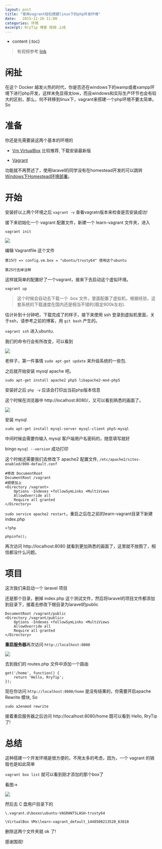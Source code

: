 ```yaml
---
layout: post
title: "使用vagrant轻松搭建linux下的php开发环境"
date:   2015-11-26 11:00
categories: 环境
excerpt: RryTip 博客 视频 上线
---
```


* content
{:toc}

> 有视频参考 [link](http://rrytip.github.io/home/php-tips/build-linux-php-enviroment-with-homestead.html)

# 闲扯

在这个 Docker 越发火热的时代，你是否还在windows下的wamp或者xampp环境下进行php开发，这样未免显得太low，而且windows和实际生产环节也会有较大的区别，那么，何不转移到linux下，vagrant来搭建一个php环境不要太简单。So

# 准备

你还是先需要装这两个基本的环境的

* [Vm VirtualBox](https://www.virtualbox.org/ ) 比较推荐, 下载安装最新版

* [Vagrant](https://www.vagrantup.com/)

功能就不再赘述了，使用laravel的同学没有在homestead开发的可以跳转 [Windows下Homestead环境部署](http://rrylee.github.io/2015/07/25/Homestead%E6%90%AD%E5%BB%BA/)。

# 开始

安装好以上两个环境之后 `vagrant -v` 查看vagratn版本来检查是否安装成功!

接下来初始化一个 vagrant 配置文件，新建一个 learn-vagrant 文件夹，进入

`vagrant init`

![](http://ww1.sinaimg.cn/mw690/baa3278fgw1eye7zyr5hzj20k407x0ue.jpg)

编辑 Vagrantfile 这个文件

    第15行 => config.vm.box = "ubuntu/trusty64" 使用这个ubuntu

    第25行去掉注释

这样就简单的配置好了一个vagrant，接来下去启动这个虚拟环境。

`vagrant up`

> 这个时候会自动去下载一个 .box 文件，里面配置了虚拟机，根据经验，这套系统的下载速度在国内还是相当不错的(稳定600k左右).

估计补到十分钟吧，下载完成了的样子，接下来使用 ssh 登录到虚拟机里面，关于ssh，请参考之前的博客，用 `git bash` 产生的。

`vagrant ssh` 进入ubuntu.

我们的命令行会有所改变，可以看到

![](http://ww3.sinaimg.cn/mw690/baa3278fgw1eye85cc1goj20hu019q2r.jpg)

老样子，第一件事情 `sudo apt-get update` 来升级系统的一些包.

之后就开始安装 mysql apache 吧。

`sudo apt-get install apache2 php5 libapache2-mod-php5`

安装好之后 `php -v` 应该会打印出当前php版本信息

这个时候在浏览器中 http://localhost:8080/，又可以看到熟悉的画面了。

![](http://ww1.sinaimg.cn/mw690/baa3278fgw1eye7zyr5hzj20k407x0ue.jpg)

安装 mysql

`sudo apt-get install mysql-server mysql-client php5-mysql`

中间时候会需要你输入 mysql 客户端用户名密码的，随意填写就好

bingo `mysql --version` 成功打印

这个时候还需要我们去修改下 apache2 配置文件, `/etc/apache2/sites-enabled/000-default.conf`

    #修改 DocumentRoot
    DocumentRoot /vagrant
    #顺便加上
    <Directory /vagrant>
        Options -Indexes +followSymLinks +MultiViews
        AllowOverride all
        Require all granted
    </Directory>

`sudo service apache2 restart`，重启之后在之前的learn-vagrant目录下新建 index.php

    <?php

    phpinfo();

再次访问 http://localhost:8080 就看到更加熟悉的画面了，这里就不放图了，相信都没什么问题。

# 项目

这次我们来启动一个 laravel 项目

还是那个目录，删掉 index.php 这个测试文件，然后将laravel的项目文件都添加到目录下，接着去修改下根目录为laravel的public

    DocumentRoot /vagrant/public
    <Directory /vagrant/public>
        Options -Indexes +followSymLinks +MultiViews
        AllowOverride all
        Require all granted
    </Directory>

**重启服务器**再次访问 `http://localhost:8080`

![](http://ww2.sinaimg.cn/mw690/baa3278fgw1eye9a9vninj20ur0l3q3n.jpg)

去到我们的 routes.php 文件中添加一个路由

    get('/home', function() {
        return 'Hello, RryTip';
    });

现在你访问 `http://localhost:8080/home` 是没有结果的，你需要开启apache Rewrite 模块, So

`sudo a2enmod rewrite`

接着重启服务器之后访问 http://localhost:8080/home 既可以看到 Hello, RryTip 了!

# 总结

这种搭建一个开发环境是很方便的，不用太多的考虑，因为，一个 vagrant 的销毁也是如此简单

`vagrant box list` 就可以看到刚才添加的那个box了

看图->

![](http://ww2.sinaimg.cn/mw690/baa3278fgw1eye9j2y53kj20m806rjst.jpg)

然后去 C 盘用户目录下的

`\.vagrant.d\boxes\ubuntu-VAGRANTSLASH-trusty64`

`\VirtualBox VMs\learn-vagrant_default_1448508213520_63818`

删除这两个文件夹就 ok 了!

感谢围观!
